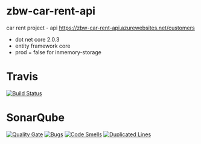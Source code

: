 # zbw-car-rent-api
car rent project - api
https://zbw-car-rent-api.azurewebsites.net/customers

- dot net core 2.0.3
- entity framework core
- prod = false for inmemory-storage

# Travis
[![Build Status](https://travis-ci.org/bschaeublin/zbw-car-rent-api.svg?branch=develop)](https://travis-ci.org/bschaeublin/zbw-car-rent-api)

# SonarQube
[![Quality Gate](https://sonarcloud.io/api/project_badges/measure?project=zbw-car-rent-api&metric=alert_status)](https://sonarcloud.io/dashboard?id=zbw-car-rent-api)
[![Bugs](https://sonarcloud.io/api/project_badges/measure?project=zbw-car-rent-api&metric=bugs)](https://sonarcloud.io/project/issues?id=zbw-car-rent-api&resolved=false&types=BUG)
[![Code Smells](https://sonarcloud.io/api/project_badges/measure?project=zbw-car-rent-api&metric=code_smells)](https://sonarcloud.io/project/issues?id=zbw-car-rent-api&resolved=false&types=CODE_SMELL)
[![Duplicated Lines](https://sonarcloud.io/api/project_badges/measure?project=zbw-car-rent-api&metric=duplicated_lines_density)](https://sonarcloud.io/component_measures?id=zbw-car-rent-api&metric=duplicated_lines_density)
